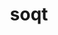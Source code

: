 ---
title: "soqt"
layout: cache
categories: [package, develop]
meta: {"compilers": ["gcc@11.4.0"], "num_specs": 9, "num_specs_by_stack": {"hep": 9, "root": 9}, "oss": ["ubuntu22.04"], "platforms": ["linux"], "stacks": ["hep", "root"], "targets": ["x86_64_v3"], "versions": ["1.6.3"]}
spec_details: [{"compiler": "gcc@11.4.0", "hash": "2ckgyc6uzwgi2s4m4oq7y7gwgyr3liiv", "os": "ubuntu22.04", "platform": "linux", "size": "-", "stacks": ["hep", "root"], "target": "x86_64_v3", "variants": ["build_system=cmake", "build_type=Release", "generator=make", "~ipo", "+iv", "+spacenav", "+static_defaults", "~tests"], "versions": ["1.6.3"]}, {"compiler": "gcc@11.4.0", "hash": "3kh6f5acriigin4nk7wcycjbdq7bu5ke", "os": "ubuntu22.04", "platform": "linux", "size": "-", "stacks": ["hep", "root"], "target": "x86_64_v3", "variants": ["build_system=cmake", "build_type=Release", "generator=make", "~ipo", "+iv", "+spacenav", "+static_defaults", "~tests"], "versions": ["1.6.3"]}, {"compiler": "gcc@11.4.0", "hash": "45rza44ljgucp2wsqmvq4r2vwqjsf5lj", "os": "ubuntu22.04", "platform": "linux", "size": "-", "stacks": ["hep", "root"], "target": "x86_64_v3", "variants": ["build_system=cmake", "build_type=Release", "generator=make", "~ipo", "+iv", "+spacenav", "+static_defaults", "~tests"], "versions": ["1.6.3"]}, {"compiler": "gcc@11.4.0", "hash": "767f3jkf2fbdnjfwfhpbcsei2yjo46gz", "os": "ubuntu22.04", "platform": "linux", "size": "-", "stacks": ["hep", "root"], "target": "x86_64_v3", "variants": ["build_system=cmake", "build_type=Release", "generator=make", "~ipo", "+iv", "+spacenav", "+static_defaults", "~tests"], "versions": ["1.6.3"]}, {"compiler": "gcc@11.4.0", "hash": "jc3uo7bnjy2i7nfboq34uqtwjdqmkygx", "os": "ubuntu22.04", "platform": "linux", "size": "-", "stacks": ["hep", "root"], "target": "x86_64_v3", "variants": ["build_system=cmake", "build_type=Release", "generator=make", "~ipo", "+iv", "+spacenav", "+static_defaults", "~tests"], "versions": ["1.6.3"]}, {"compiler": "gcc@11.4.0", "hash": "of6dabzqhbqe7qqvfdejc23kukp3m6kl", "os": "ubuntu22.04", "platform": "linux", "size": "-", "stacks": ["hep", "root"], "target": "x86_64_v3", "variants": ["build_system=cmake", "build_type=Release", "generator=make", "~ipo", "+iv", "+spacenav", "+static_defaults", "~tests"], "versions": ["1.6.3"]}, {"compiler": "gcc@11.4.0", "hash": "swewjzrxmlwn3dy6rcosaqxzajj2rmpz", "os": "ubuntu22.04", "platform": "linux", "size": "-", "stacks": ["hep", "root"], "target": "x86_64_v3", "variants": ["build_system=cmake", "build_type=Release", "generator=make", "~ipo", "+iv", "+spacenav", "+static_defaults", "~tests"], "versions": ["1.6.3"]}, {"compiler": "gcc@11.4.0", "hash": "voph4wg2s7ej5jiasfxdskzuf2dcbvcp", "os": "ubuntu22.04", "platform": "linux", "size": "-", "stacks": ["hep", "root"], "target": "x86_64_v3", "variants": ["build_system=cmake", "build_type=Release", "generator=make", "~ipo", "+iv", "+spacenav", "+static_defaults", "~tests"], "versions": ["1.6.3"]}, {"compiler": "gcc@11.4.0", "hash": "xwx4sga7owrh4y3wpt2p7bipa5kdeorw", "os": "ubuntu22.04", "platform": "linux", "size": "-", "stacks": ["hep", "root"], "target": "x86_64_v3", "variants": ["build_system=cmake", "build_type=Release", "generator=make", "~ipo", "+iv", "+spacenav", "+static_defaults", "~tests"], "versions": ["1.6.3"]}]
---